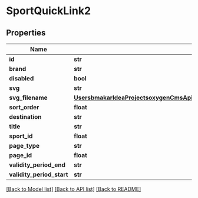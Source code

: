 # SportQuickLink2

## Properties
Name | Type | Description | Notes
------------ | ------------- | ------------- | -------------
**id** | **str** |  | [optional] 
**brand** | **str** |  | [optional] 
**disabled** | **bool** |  | [optional] 
**svg** | **str** |  | [optional] 
**svg_filename** | [**UsersbmakarIdeaProjectsoxygenCmsApisrcmainresourcesstaticprivatecomponentssvgFilenameYamlSvgFilename**](UsersbmakarIdeaProjectsoxygenCmsApisrcmainresourcesstaticprivatecomponentssvgFilenameYamlSvgFilename.md) |  | [optional] 
**sort_order** | **float** |  | [optional] 
**destination** | **str** |  | [optional] 
**title** | **str** |  | [optional] 
**sport_id** | **float** |  | [optional] 
**page_type** | **str** |  | [optional] 
**page_id** | **float** |  | [optional] 
**validity_period_end** | **str** |  | [optional] 
**validity_period_start** | **str** |  | [optional] 

[[Back to Model list]](../README.md#documentation-for-models) [[Back to API list]](../README.md#documentation-for-api-endpoints) [[Back to README]](../README.md)

